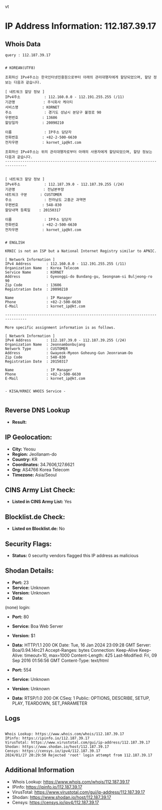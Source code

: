 vt
# IP Address Information: 112.187.39.17

## Whois Data
```
query : 112.187.39.17


# KOREAN(UTF8)

조회하신 IPv4주소는 한국인터넷진흥원으로부터 아래의 관리대행자에게 할당되었으며, 할당 정보는 다음과 같습니다.

[ 네트워크 할당 정보 ]
IPv4주소           : 112.160.0.0 - 112.191.255.255 (/11)
기관명             : 주식회사 케이티
서비스명           : KORNET
주소               : 경기도 성남시 분당구 불정로 90
우편번호           : 13606
할당일자           : 20090210

이름               : IP주소 담당자
전화번호           : +82-2-500-6630
전자우편           : kornet_ip@kt.com

조회하신 IPv4주소는 위의 관리대행자로부터 아래의 사용자에게 할당되었으며, 할당 정보는 다음과 같습니다.
--------------------------------------------------------------------------------


[ 네트워크 할당 정보 ]
IPv4주소           : 112.187.39.0 - 112.187.39.255 (/24)
기관명             : 전남본부장
네트워크 구분      : CUSTOMER
주소               : 전라남도 고흥군 과역면
우편번호           : 548-830
할당내역 등록일    : 20150317

이름               : IP주소 담당자
전화번호           : +82-2-500-6630
전자우편           : kornet_ip@kt.com


# ENGLISH

KRNIC is not an ISP but a National Internet Registry similar to APNIC.

[ Network Information ]
IPv4 Address       : 112.160.0.0 - 112.191.255.255 (/11)
Organization Name  : Korea Telecom
Service Name       : KORNET
Address            : Gyeonggi-do Bundang-gu, Seongnam-si Buljeong-ro 90
Zip Code           : 13606
Registration Date  : 20090210

Name               : IP Manager
Phone              : +82-2-500-6630
E-Mail             : kornet_ip@kt.com

--------------------------------------------------------------------------------

More specific assignment information is as follows.

[ Network Information ]
IPv4 Address       : 112.187.39.0 - 112.187.39.255 (/24)
Organization Name  : Jeonnambonbujang
Network Type       : CUSTOMER
Address            : Gwayeok-Myeon Goheung-Gun Jeonranam-Do
Zip Code           : 548-830
Registration Date  : 20150317

Name               : IP Manager
Phone              : +82-2-500-6630
E-Mail             : kornet_ip@kt.com


- KISA/KRNIC WHOIS Service -


```
## Reverse DNS Lookup
- **Result:** 

## IP Geolocation:
- **City:** Yeosu
- **Region:** Jeollanam-do
- **Country:** KR
- **Coordinates:** 34.7606,127.6621
- **Org:** AS4766 Korea Telecom
- **Timezone:** Asia/Seoul

## CINS Army List Check:
- **Listed in CINS Army List:** 
Yes

## Blocklist.de Check:
- **Listed on Blocklist.de:** 
No

## Security Flags:
- **Status:** 0 security vendors flagged this IP address as malicious

## Shodan Details:
- **Port:** 23
- **Service:** Unknown
- **Version:** Unknown
- **Data:** 
(none) login: 

- **Port:** 80
- **Service:** Boa Web Server
- **Version:** $1
- **Data:** HTTP/1.1 200 OK
Date: Tue, 16 Jan 2024 23:09:28 GMT
Server: Boa/0.94.14rc21
Accept-Ranges: bytes
Connection: Keep-Alive
Keep-Alive: timeout=10, max=1000
Content-Length: 425
Last-Modified: Fri, 09 Sep 2016 01:56:56 GMT
Content-Type: text/html



- **Port:** 554
- **Service:** Unknown
- **Version:** Unknown
- **Data:** RTSP/1.0 200 OK
CSeq: 1
Public: OPTIONS, DESCRIBE, SETUP, PLAY, TEARDOWN, SET_PARAMETER



## Logs
```

Whois Lookup: https://www.whois.com/whois/112.187.39.17
IPinfo: https://ipinfo.io/112.187.39.17
VirusTotal: https://www.virustotal.com/gui/ip-address/112.187.39.17
Shodan: https://www.shodan.io/host/112.187.39.17
Censys: https://censys.io/ipv4/112.187.39.17
2024/01/27 20:29:50 Rejected 'root' login attempt from 112.187.39.17

```
## Additional Information
- Whois Lookup: https://www.whois.com/whois/112.187.39.17
- IPinfo: https://ipinfo.io/112.187.39.17
- VirusTotal: https://www.virustotal.com/gui/ip-address/112.187.39.17
- Shodan: https://www.shodan.io/host/112.187.39.17
- Censys: https://censys.io/ipv4/112.187.39.17

